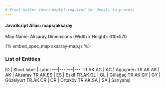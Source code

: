 ```yaml
---
# Front matter (even empty) required for Jekyll to process
---
```


#### JavaScript Alias: maps/aksaray

Map Name: Aksaray
Dimensions (Width x Height): 610x570



{% embed_spec_map aksaray-map.js %}

### List of Entities

ID | Short label | Label
---|---|---|---
TR.AK.AG | AG | Ağaçören
TR.AK.AK | AK | Aksaray
TR.AK.ES | ES | Eskil
TR.AK.GL | GL | Gülağaç
TR.AK.GY | GY | Güzelyurt
TR.AK.OR | OR | Ortaköy
TR.AK.SA | SA | Sarıyahşi